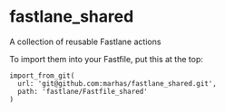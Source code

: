 # fastlane_shared
A collection of reusable Fastlane actions

To import them into your Fastfile, put this at the top:
```
import_from_git(
  url: 'git@github.com:marhas/fastlane_shared.git',
  path: 'fastlane/Fastfile_shared'
)
```

